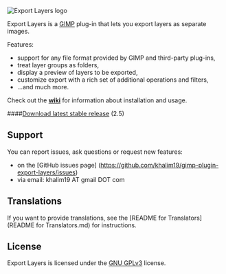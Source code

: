![Export Layers logo](http://khalim19.github.io/gimp-plugin-export-layers/assets/export_layers_logo.png)

Export Layers is a [GIMP](https://www.gimp.org/) plug-in that lets you export
layers as separate images.

Features:
* support for any file format provided by GIMP and third-party plug-ins,
* treat layer groups as folders,
* display a preview of layers to be exported,
* customize export with a rich set of additional operations and filters,
* ...and much more.

Check out the [**wiki**](https://github.com/khalim19/gimp-plugin-export-layers/wiki)
for information about installation and usage.

####[Download latest stable release](https://github.com/khalim19/gimp-plugin-export-layers/releases/download/2.5/export-layers-2.5.zip) (2.5)


Support
-------

You can report issues, ask questions or request new features:
* on the [GitHub issues page]
  (https://github.com/khalim19/gimp-plugin-export-layers/issues)
* via email: khalim19 AT gmail DOT com


Translations
------------

If you want to provide translations, see the [README for Translators](README for Translators.md) for
instructions.


License
-------

Export Layers is licensed under the
[GNU GPLv3](http://www.gnu.org/licenses/gpl-3.0.html) license.
